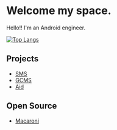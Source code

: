 # Welcome my space. 
Hello!! I'm an Android engineer. 


﻿[![Top Langs](https://github-readme-stats.vercel.app/api/top-langs/?username=leehyeonbin&langs_count=10&layout=compact&theme=dark)](https://github.com/leehyeonbin/leehyeonbin)﻿

## Projects
* [SMS](https://github.com/GSM-MSG/SMS-Android)
* [GCMS](https://github.com/GSM-MSG/GCMS-Android)
* [Aid](https://github.com/G3C1/Oasis-Android)

## Open Source
* [Macaroni](https://github.com/GSM-MSG/Macaroni)
